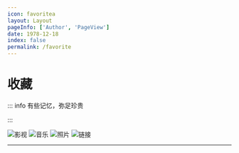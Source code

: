 ```yaml
---
icon: favoritea
layout: Layout
pageInfo: ['Author', 'PageView']
date: 1978-12-18
index: false
permalink: /favorite
---
```


# 收藏

::: info 有些记忆，弥足珍贵

:::

![影视](./movies/)
![音乐](./music/)
![照片](./photos/)
![链接](./links/)

---
